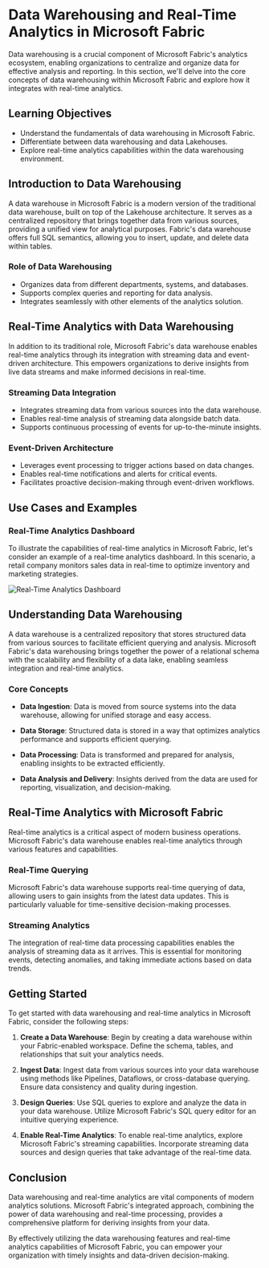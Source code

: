 # Data Warehousing and Real-Time Analytics in Microsoft Fabric

Data warehousing is a crucial component of Microsoft Fabric's analytics ecosystem, enabling organizations to centralize and organize data for effective analysis and reporting. In this section, we'll delve into the core concepts of data warehousing within Microsoft Fabric and explore how it integrates with real-time analytics.

## Learning Objectives

- Understand the fundamentals of data warehousing in Microsoft Fabric.
- Differentiate between data warehousing and data Lakehouses.
- Explore real-time analytics capabilities within the data warehousing environment.
  
## Introduction to Data Warehousing

A data warehouse in Microsoft Fabric is a modern version of the traditional data warehouse, built on top of the Lakehouse architecture. It serves as a centralized repository that brings together data from various sources, providing a unified view for analytical purposes. Fabric's data warehouse offers full SQL semantics, allowing you to insert, update, and delete data within tables.

### Role of Data Warehousing

- Organizes data from different departments, systems, and databases.
- Supports complex queries and reporting for data analysis.
- Integrates seamlessly with other elements of the analytics solution.

## Real-Time Analytics with Data Warehousing

In addition to its traditional role, Microsoft Fabric's data warehouse enables real-time analytics through its integration with streaming data and event-driven architecture. This empowers organizations to derive insights from live data streams and make informed decisions in real-time.

### Streaming Data Integration

- Integrates streaming data from various sources into the data warehouse.
- Enables real-time analysis of streaming data alongside batch data.
- Supports continuous processing of events for up-to-the-minute insights.

### Event-Driven Architecture

- Leverages event processing to trigger actions based on data changes.
- Enables real-time notifications and alerts for critical events.
- Facilitates proactive decision-making through event-driven workflows.

## Use Cases and Examples

### Real-Time Analytics Dashboard

To illustrate the capabilities of real-time analytics in Microsoft Fabric, let's consider an example of a real-time analytics dashboard. In this scenario, a retail company monitors sales data in real-time to optimize inventory and marketing strategies.

![Real-Time Analytics Dashboard](images/real_time_dashboard.png)

## Understanding Data Warehousing

A data warehouse is a centralized repository that stores structured data from various sources to facilitate efficient querying and analysis. Microsoft Fabric's data warehousing brings together the power of a relational schema with the scalability and flexibility of a data lake, enabling seamless integration and real-time analytics.

### Core Concepts

- **Data Ingestion**: Data is moved from source systems into the data warehouse, allowing for unified storage and easy access.

- **Data Storage**: Structured data is stored in a way that optimizes analytics performance and supports efficient querying.

- **Data Processing**: Data is transformed and prepared for analysis, enabling insights to be extracted efficiently.

- **Data Analysis and Delivery**: Insights derived from the data are used for reporting, visualization, and decision-making.

## Real-Time Analytics with Microsoft Fabric

Real-time analytics is a critical aspect of modern business operations. Microsoft Fabric's data warehouse enables real-time analytics through various features and capabilities.

### Real-Time Querying

Microsoft Fabric's data warehouse supports real-time querying of data, allowing users to gain insights from the latest data updates. This is particularly valuable for time-sensitive decision-making processes.

### Streaming Analytics

The integration of real-time data processing capabilities enables the analysis of streaming data as it arrives. This is essential for monitoring events, detecting anomalies, and taking immediate actions based on data trends.

## Getting Started

To get started with data warehousing and real-time analytics in Microsoft Fabric, consider the following steps:

1. **Create a Data Warehouse**: Begin by creating a data warehouse within your Fabric-enabled workspace. Define the schema, tables, and relationships that suit your analytics needs.

2. **Ingest Data**: Ingest data from various sources into your data warehouse using methods like Pipelines, Dataflows, or cross-database querying. Ensure data consistency and quality during ingestion.

3. **Design Queries**: Use SQL queries to explore and analyze the data in your data warehouse. Utilize Microsoft Fabric's SQL query editor for an intuitive querying experience.

4. **Enable Real-Time Analytics**: To enable real-time analytics, explore Microsoft Fabric's streaming capabilities. Incorporate streaming data sources and design queries that take advantage of the real-time data.

## Conclusion

Data warehousing and real-time analytics are vital components of modern analytics solutions. Microsoft Fabric's integrated approach, combining the power of data warehousing and real-time processing, provides a comprehensive platform for deriving insights from your data.

By effectively utilizing the data warehousing features and real-time analytics capabilities of Microsoft Fabric, you can empower your organization with timely insights and data-driven decision-making.
